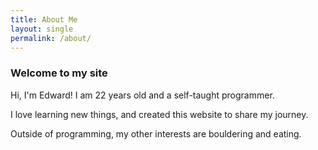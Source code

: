 ```yaml
---
title: About Me
layout: single
permalink: /about/
---
```

### Welcome to my site

Hi, I'm Edward! I am 22 years old and a self-taught programmer.

I love learning new things, and created this website to share my journey.

Outside of programming, my other interests are bouldering and eating. 
